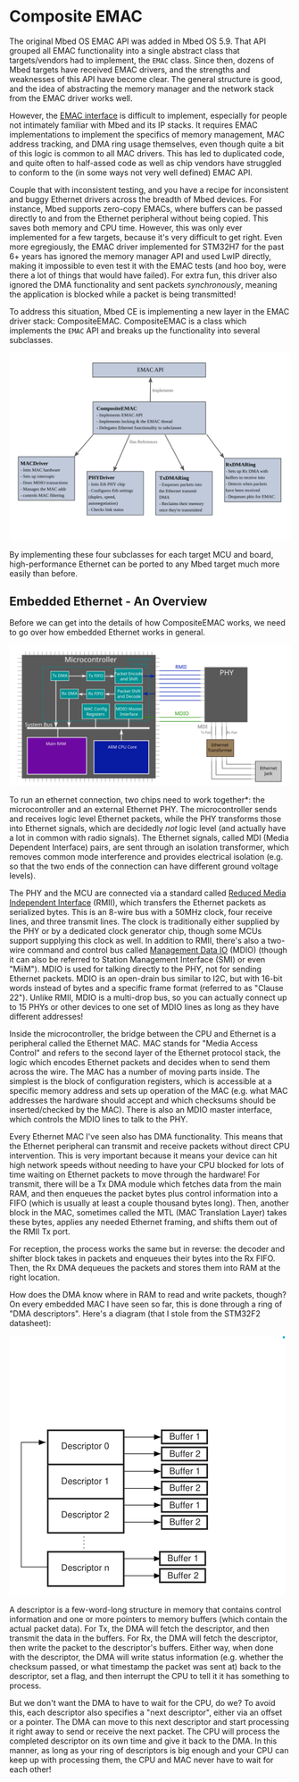 # Composite EMAC

The original Mbed OS EMAC API was added in Mbed OS 5.9. That API grouped all EMAC functionality into a single abstract class that targets/vendors had to implement, the `EMAC` class. Since then, dozens of Mbed targets have received EMAC drivers, and the strengths and weaknesses of this API have become clear. The general structure is good, and the idea of abstracting the memory manager and the network stack from the EMAC driver works well.

However, the [EMAC interface](https://github.com/mbed-ce/mbed-os/blob/0553c111850997d847dc6a3189ac0b7048304e57/connectivity/netsocket/include/netsocket/EMAC.h#L33) is difficult to implement, especially for people not intimately familiar with Mbed and its IP stacks. It requires EMAC implementations to implement the specifics of memory management, MAC address tracking, and DMA ring usage themselves, even though quite a bit of this logic is common to all MAC drivers. This has led to duplicated code, and quite often to half-assed code as well as chip vendors have struggled to conform to the (in some ways not very well defined) EMAC API. 

Couple that with inconsistent testing, and you have a recipe for inconsistent and buggy Ethernet drivers across the breadth of Mbed devices. For instance, Mbed supports zero-copy EMACs, where buffers can be passed directly to and from the Ethernet peripheral without being copied. This saves both memory and CPU time. However, this was only ever implemented for a few targets, because it's very difficult to get right. Even more egregiously, the EMAC driver implemented for STM32H7 for the past 6+ years has ignored the memory manager API and used LwIP directly, making it impossible to even test it with the EMAC tests (and hoo boy, were there a lot of things that would have failed). For extra fun, this driver also ignored the DMA functionality and sent packets _synchronously_, meaning the application is blocked while a packet is being transmitted!

To address this situation, Mbed CE is implementing a new layer in the EMAC driver stack: CompositeEMAC. CompositeEMAC is a class which implements the `EMAC` API and breaks up the functionality into several subclasses.

![Overview diagram](./doc/cemac-overview.svg)

By implementing these four subclasses for each target MCU and board, high-performance Ethernet can be ported to any Mbed target much more easily than before.

## Embedded Ethernet - An Overview

Before we can get into the details of how CompositeEMAC works, we need to go over how embedded Ethernet works in general.

![Embedded Ethernet diagram](./doc/embedded-ethernet.svg)

To run an ethernet connection, two chips need to work together*: the microcontroller and an external Ethernet PHY. The microcontroller sends and receives logic level Ethernet packets, while the PHY transforms those into Ethernet signals, which are decidedly *not* logic level (and actually have a lot in common with radio signals). The Ethernet signals, called MDI (Media Dependent Interface) pairs, are sent through an isolation transformer, which removes common mode interference and provides electrical isolation (e.g. so that the two ends of the connection can have different ground voltage levels).

The PHY and the MCU are connected via a standard called [Reduced Media Independent Interface](https://en.wikipedia.org/wiki/Media-independent_interface#RMII) (RMII), which transfers the Ethernet packets as serialized bytes. This is an 8-wire bus with a 50MHz clock, four receive lines, and three transmit lines. The clock is traditionally either supplied by the PHY or by a dedicated clock generator chip, though some MCUs support supplying this clock as well. In addition to RMII, there's also a two-wire command and control bus called [Management Data IO](https://en.wikipedia.org/wiki/Management_Data_Input/Output) (MDIO) (though it can also be referred to Station Management Interface (SMI) or even "MiiM"). MDIO is used for talking directly to the PHY, not for sending Ethernet packets. MDIO is an open-drain bus similar to I2C, but with 16-bit words instead of bytes and a specific frame format (referred to as "Clause 22"). Unlike RMII, MDIO is a multi-drop bus, so you can actually connect up to 15 PHYs or other devices to one set of MDIO lines as long as they have different addresses!

Inside the microcontroller, the bridge between the CPU and Ethernet is a peripheral called the Ethernet MAC. MAC stands for "Media Access Control" and refers to the second layer of the Ethernet protocol stack, the logic which encodes Ethernet packets and decides when to send them across the wire. The MAC has a number of moving parts inside. The simplest is the block of configuration registers, which is accessible at a specific memory address and sets up operation of the MAC (e.g. what MAC addresses the hardware should accept and which checksums should be inserted/checked by the MAC). There is also an MDIO master interface, which controls the MDIO lines to talk to the PHY.

Every Ethernet MAC I've seen also has DMA functionality. This means that the Ethernet peripheral can transmit and receive packets without direct CPU intervention. This is very important because it means your device can hit high network speeds without needing to have your CPU blocked for lots of time waiting on Ethernet packets to move through the hardware! For transmit, there will be a Tx DMA module which fetches data from the main RAM, and then enqueues the packet bytes plus control information into a FIFO (which is usually at least a couple thousand bytes long). Then, another block in the MAC, sometimes called the MTL (MAC Translation Layer) takes these bytes, applies any needed Ethernet framing, and shifts them out of the RMII Tx port.

For reception, the process works the same but in reverse: the decoder and shifter block takes in packets and enqueues their bytes into the Rx FIFO. Then, the Rx DMA dequeues the packets and stores them into RAM at the right location.

How does the DMA know where in RAM to read and write packets, though? On every embedded MAC I have seen so far, this is done through a ring of "DMA descriptors". Here's a diagram (that I stole from the STM32F2 datasheet):

![DMA descriptor ring](doc/stm32f2-eth-dma-descriptors.png)

A descriptor is a few-word-long structure in memory that contains control information and one or more pointers to memory buffers (which contain the actual packet data). For Tx, the DMA will fetch the descriptor, and then transmit the data in the buffers. For Rx, the DMA will fetch the descriptor, then write the packet to the descriptor's buffers. Either way, when done with the descriptor, the DMA will write status information (e.g. whether the checksum passed, or what timestamp the packet was sent at) back to the descriptor, set a flag, and then interrupt the CPU to tell it it has something to process.

But we don't want the DMA to have to wait for the CPU, do we? To avoid this, each descriptor also specifies a "next descriptor", either via an offset or a pointer. The DMA can move to this next descriptor and start processing it right away to send or receive the next packet. The CPU will process the completed descriptor on its own time and give it back to the DMA. In this manner, as long as your ring of descriptors is big enough and your CPU can keep up with processing them, the CPU and MAC never have to wait for each other!